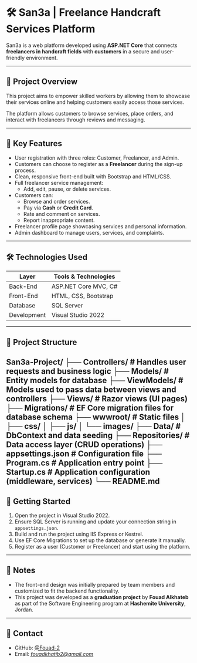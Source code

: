 # 🛠️ San3a | Freelance Handcraft Services Platform

San3a is a web platform developed using **ASP.NET Core** that connects **freelancers in handcraft fields** with **customers** in a secure and user-friendly environment.

---

## 📌 Project Overview

This project aims to empower skilled workers by allowing them to showcase their services online and helping customers easily access those services.

The platform allows customers to browse services, place orders, and interact with freelancers through reviews and messaging.

---

## 🎯 Key Features

- User registration with three roles: Customer, Freelancer, and Admin.
- Customers can choose to register as a **Freelancer** during the sign-up process.
- Clean, responsive front-end built with Bootstrap and HTML/CSS.
- Full freelancer service management:
  - Add, edit, pause, or delete services.
- Customers can:
  - Browse and order services.
  - Pay via **Cash** or **Credit Card**.
  - Rate and comment on services.
  - Report inappropriate content.
- Freelancer profile page showcasing services and personal information.
- Admin dashboard to manage users, services, and complaints.

---

## 🛠️ Technologies Used

| Layer       | Tools & Technologies            |
|-------------|----------------------------------|
| Back-End    | ASP.NET Core MVC, C#             |
| Front-End   | HTML, CSS, Bootstrap             |
| Database    | SQL Server                       |
| Development | Visual Studio 2022               |

---

## 📁 Project Structure

San3a-Project/
├── Controllers/          # Handles user requests and business logic
├── Models/               # Entity models for database
├── ViewModels/           # Models used to pass data between views and controllers
├── Views/                # Razor views (UI pages)
├── Migrations/           # EF Core migration files for database schema
├── wwwroot/              # Static files
│   ├── css/
│   ├── js/
│   └── images/
├── Data/                 # DbContext and data seeding
├── Repositories/         # Data access layer (CRUD operations)
├── appsettings.json      # Configuration file
├── Program.cs            # Application entry point
├── Startup.cs            # Application configuration (middleware, services)
└── README.md
---

## 🚀 Getting Started

1. Open the project in Visual Studio 2022.
2. Ensure SQL Server is running and update your connection string in `appsettings.json`.
3. Build and run the project using IIS Express or Kestrel.
4. Use EF Core Migrations to set up the database or generate it manually.
5. Register as a user (Customer or Freelancer) and start using the platform.

---

## 📌 Notes

- The front-end design was initially prepared by team members and customized to fit the backend functionality.
- This project was developed as a **graduation project** by **Fouad Alkhateb** as part of the Software Engineering program at **Hashemite University**, Jordan.

---

## 📧 Contact

- GitHub: [@Fouad-2](https://github.com/Fouad-2)
- Email: *fouadkhatib2@gmail.com*
